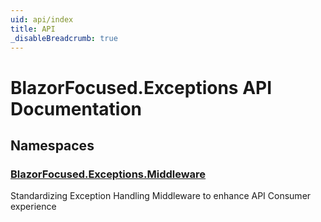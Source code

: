 ```yaml
---
uid: api/index
title: API
_disableBreadcrumb: true
---
```


# BlazorFocused.Exceptions API Documentation

## Namespaces

### [BlazorFocused.Exceptions.Middleware](BlazorFocused.Exceptions.Middleware.yml)

Standardizing Exception Handling Middleware to enhance API Consumer experience
